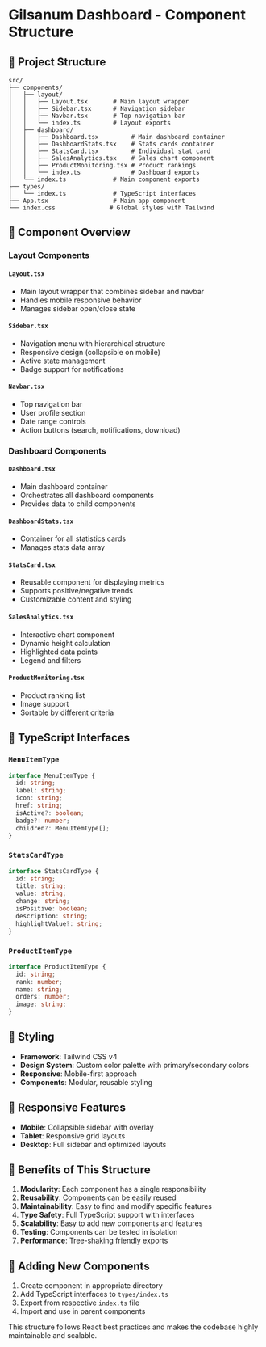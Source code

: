 # Gilsanum Dashboard - Component Structure

## 📁 Project Structure

```
src/
├── components/
│   ├── layout/
│   │   ├── Layout.tsx       # Main layout wrapper
│   │   ├── Sidebar.tsx      # Navigation sidebar
│   │   ├── Navbar.tsx       # Top navigation bar
│   │   └── index.ts         # Layout exports
│   ├── dashboard/
│   │   ├── Dashboard.tsx         # Main dashboard container
│   │   ├── DashboardStats.tsx    # Stats cards container
│   │   ├── StatsCard.tsx         # Individual stat card
│   │   ├── SalesAnalytics.tsx    # Sales chart component
│   │   ├── ProductMonitoring.tsx # Product rankings
│   │   └── index.ts              # Dashboard exports
│   └── index.ts             # Main component exports
├── types/
│   └── index.ts             # TypeScript interfaces
├── App.tsx                  # Main app component
└── index.css               # Global styles with Tailwind
```

## 🧩 Component Overview

### Layout Components

#### `Layout.tsx`
- Main layout wrapper that combines sidebar and navbar
- Handles mobile responsive behavior
- Manages sidebar open/close state

#### `Sidebar.tsx`
- Navigation menu with hierarchical structure
- Responsive design (collapsible on mobile)
- Active state management
- Badge support for notifications

#### `Navbar.tsx`
- Top navigation bar
- User profile section
- Date range controls
- Action buttons (search, notifications, download)

### Dashboard Components

#### `Dashboard.tsx`
- Main dashboard container
- Orchestrates all dashboard components
- Provides data to child components

#### `DashboardStats.tsx`
- Container for all statistics cards
- Manages stats data array

#### `StatsCard.tsx`
- Reusable component for displaying metrics
- Supports positive/negative trends
- Customizable content and styling

#### `SalesAnalytics.tsx`
- Interactive chart component
- Dynamic height calculation
- Highlighted data points
- Legend and filters

#### `ProductMonitoring.tsx`
- Product ranking list
- Image support
- Sortable by different criteria

## 🔧 TypeScript Interfaces

### `MenuItemType`
```typescript
interface MenuItemType {
  id: string;
  label: string;
  icon: string;
  href: string;
  isActive?: boolean;
  badge?: number;
  children?: MenuItemType[];
}
```

### `StatsCardType`
```typescript
interface StatsCardType {
  id: string;
  title: string;
  value: string;
  change: string;
  isPositive: boolean;
  description: string;
  highlightValue?: string;
}
```

### `ProductItemType`
```typescript
interface ProductItemType {
  id: string;
  rank: number;
  name: string;
  orders: number;
  image: string;
}
```

## 🎨 Styling

- **Framework**: Tailwind CSS v4
- **Design System**: Custom color palette with primary/secondary colors
- **Responsive**: Mobile-first approach
- **Components**: Modular, reusable styling

## 📱 Responsive Features

- **Mobile**: Collapsible sidebar with overlay
- **Tablet**: Responsive grid layouts
- **Desktop**: Full sidebar and optimized layouts

## 🚀 Benefits of This Structure

1. **Modularity**: Each component has a single responsibility
2. **Reusability**: Components can be easily reused
3. **Maintainability**: Easy to find and modify specific features
4. **Type Safety**: Full TypeScript support with interfaces
5. **Scalability**: Easy to add new components and features
6. **Testing**: Components can be tested in isolation
7. **Performance**: Tree-shaking friendly exports

## 🔄 Adding New Components

1. Create component in appropriate directory
2. Add TypeScript interfaces to `types/index.ts`
3. Export from respective `index.ts` file
4. Import and use in parent components

This structure follows React best practices and makes the codebase highly maintainable and scalable.
